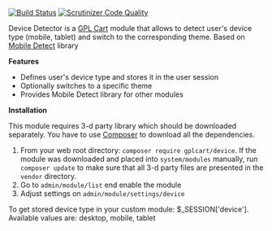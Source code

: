 [![Build Status](https://scrutinizer-ci.com/g/gplcart/device/badges/build.png?b=master)](https://scrutinizer-ci.com/g/gplcart/device/build-status/master)
[![Scrutinizer Code Quality](https://scrutinizer-ci.com/g/gplcart/device/badges/quality-score.png?b=master)](https://scrutinizer-ci.com/g/gplcart/device/?branch=master)

Device Detector is a [GPL Cart](https://github.com/gplcart/gplcart) module that allows to detect user's device type (mobile, tablet) and switch to the corresponding theme. Based on [Mobile Detect](https://github.com/serbanghita/Mobile-Detect) library

**Features**

- Defines user's device type and stores it in the user session
- Optionally switches to a specific theme
- Provides Mobile Detect library for other modules

**Installation**

This module requires 3-d party library which should be downloaded separately. You have to use [Composer](https://getcomposer.org) to download all the dependencies.

1. From your web root directory: `composer require gplcart/device`. If the module was downloaded and placed into `system/modules` manually, run `composer update` to make sure that all 3-d party files are presented in the `vendor` directory.
2. Go to `admin/module/list` end enable the module
3. Adjust settings on `admin/module/settings/device`

To get stored device type in your custom module: $_SESSION['device']. Available values are: desktop, mobile, tablet